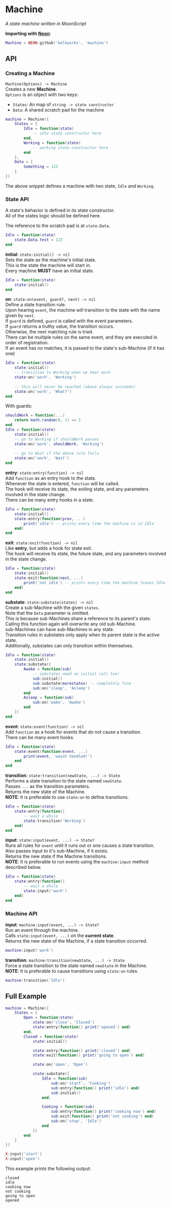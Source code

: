 
# Machine
*A state machine written in MoonScript*  

**Importing with [Neon](https://github.com/Belkworks/NEON)**:
```lua
Machine = NEON:github('belkworks', 'machine')
```

## API

### Creating a Machine
`Machine(Options) -> Machine`  
Creates a new **Machine**.  
`Options` is an object with two keys:  
- `States`: An map of `string -> state constructor`
- `Data`: A shared scratch pad for the machine
```lua
machine = Machine({
    States = {
        Idle = function(state)
            -- idle state constructor here
        end,
        Working = function(state)
            -- working state constructor here
        end
    },
    Data = {
        Something = 123
    }
})
```
The above snippet defines a machine with two state, `Idle` and `Working`.

### State API
A state's behavior is defined in its state constructor.  
All of the states logic should be defined here.  

The reference to the scratch pad is at `state.Data`.
```lua
Idle = function(state)
    state.Data.test = 123
end
```

**initial**: `state:initial() -> nil`  
Sets the state as the machine's initial state.  
This is the state the machine will start in.  
Every machine **MUST** have an initial state.
```lua
Idle = function(state)
    state:initial()
end
```

**on**: `state:on(event, guard?, next) -> nil`  
Define a state transition rule.  
Upon hearing `event`, the machine will transition to the state with the name given by `next`.  
If `guard` is defined, `guard` is called with the event parameters.  
If `guard` returns a truthy value, the transition occurs.  
Otherwise, the next matching rule is tried.  
There can be multiple rules on the same event, and they are executed in order of registration.  
If an event has no matches, it is passed to the state's sub-Machine (if it has one)
```lua
Idle = function(state)
    state:initial()
    -- transition to Working when we hear work
    state:on('work', 'Working')
    
    -- this will never be reached (above always succeeds)
    state:on('work', 'What?')
end
```
With guards:
```lua
shouldWork = function(...)
    return math.random(0, 1) == 1 
end
Idle = function(state)
    state:initial()
    -- go to Working if shouldWork passes
    state:on('work', shouldWork, 'Working')
    
    -- go to Wait if the above rule fails
    state:on('work', 'Wait') 
end
```

**entry**: `state:entry(function) -> nil`  
Add `function` as an entry hook to the state.  
Whenever the state is entered, `function` will be called.  
The hook will receive its state, the exiting state, and any parameters involved in the state change.  
There can be many entry hooks in a state.
```lua
Idle = function(state)
    state:initial()
    state:entry(function(prev, ...)
        print('idle') -- prints every time the machine is in Idle
    end)
end
```

**exit**: `state:exit(function) -> nil`  
Like **entry**, but adds a hook for state exit.  
The hook will receive its state, the future state, and any parameters involved in the state change.
```lua
Idle = function(state)
    state:initial()
    state:exit(function(next, ...)
        print('not idle') -- prints every time the machine leaves Idle
    end)
end
```

**substate**: `state:substate(states) -> nil`  
Create a sub-Machine with the given `states`.  
Note that the `Data` parameter is omitted.  
This is because sub-Machines share a reference to its parent's state.  
Calling this function again will overwrite any old sub-Machine.  
sub-Machines can have sub-Machines in any state.  
Transition rules in substates only apply when its parent state is the active state.  
Additionally, substates can only transition within themselves.
```lua
Idle = function(state)
    state:initial()
    state:substate({
        Awake = function(sub)
            -- substates need an initial call too!
            sub:initial()
            sub:substate(morestates) -- completely fine
            sub:on('sleep', 'Asleep')
        end
        Asleep = function(sub)
            sub:on('wake', 'Awake')
        end
    })
end
```

**event**: `state:event(function) -> nil`  
Add `function` as a hook for events that do not cause a transition.  
There can be many event hooks.
```lua
Idle = function(state)
    state:event(function(event, ...)
        print(event, 'wasnt handled!')
    end
end
```

**transition**: `state:transition(newState, ...) -> State`  
Performs a state transition to the state named `newState`.  
Passes `...` as the transition parameters.  
Returns the new state of the Machine.  
**NOTE**: It is preferable to use `state:on` to define transitions.
```lua
Idle = function(state)
    state:entry(function()
        -- wait a while
        state:transition('Working')
    end)
end
```

**input**: `state:input(event, ...) -> State?`  
Runs all rules for `event` until it runs out or one causes a state transition.  
Also passes input to it's sub-Machine, if it exists.  
Returns the new state if the Machine transitions.  
**NOTE**: It is preferable to run events using the `machine:input` method described below.
```lua
Idle = function(state)
    state:entry(function()
        -- wait a while
        state:input('work')
    end)
end
```

### Machine API

**input**: `machine:input(event, ...) -> State?`  
Run an event through the machine.  
Calls `state:input(event, ...)` on the **current state**.  
Returns the new state of the Machine, if a state transition occurred.
```lua
machine:input('work')
```

**transition**: `machine:transition(newState, ...) -> State`  
Force a state transition to the state named `newState` in the Machine.  
**NOTE**: It is preferable to cause transitions using `state:on` rules.
```lua
machine:transition('Idle')
```

## Full Example

```lua
machine = Machine({
    States = {
        Open = function(state)
            state:on('close', 'Closed')
            state:entry(function() print('opened') end)
        end,
        Closed = function(state)
            state:initial()

            state:entry(function() print('closed') end)
            state:exit(function() print('going to open') end)

            state:on('open', 'Open')

            state:substate({
                Idle = function(sub)
                    sub:on('start', 'Cooking')
                    sub:entry(function() print('idle') end)
                    sub:initial()
                end,

                Cooking = function(sub)
                    sub:entry(function() print('cooking now') end)
                    sub:exit(function() print('not cooking') end)
                    sub:on('stop', 'Idle')
                end
            })
        end
    }
})

X:input('start')
X:input('open')
```

This example prints the following output:

```
closed
idle
cooking now
not cooking
going to open
opened
```
